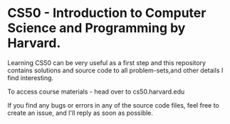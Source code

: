 # CS50 - Introduction to Computer Science and Programming by Harvard.

Learning CS50 can be very useful as a first step and this repository contains solutions and source code to all problem-sets,and other details I find interesting.

To access course materials - head over to cs50.harvard.edu

If you find any bugs or errors in any of the source code files, feel free to create an issue, and I'll reply as soon as possible.


